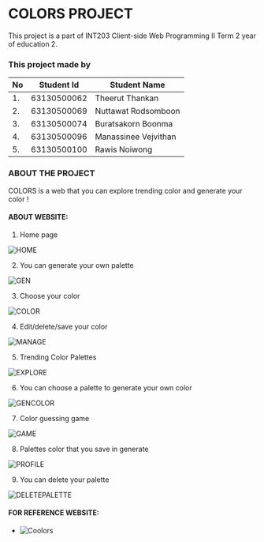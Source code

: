 # COLORS PROJECT 

This project is a part of INT203 Client-side Web Programming II Term 2 year of education 2.

### This project made by

| No  | Student Id  | Student Name         |
| --- | ----------- | ------------------   |
| 1.  | 63130500062 | Theerut Thankan      |
| 2.  | 63130500069 | Nuttawat Rodsomboon  |
| 3.  | 63130500074 | Buratsakorn Boonma   |
| 4.  | 63130500096 | Manassinee Vejvithan |
| 5.  | 63130500100 | Rawis Noiwong        |

### ABOUT THE PROJECT
COLORS is a web that you can explore trending color and generate your color ! 
#### ABOUT WEBSITE:
1. Home page

![HOME](https://github.com/bewburats/sec-2-group-4-colorer/blob/main/images/home.png?raw=true)

2. You can generate your own palette

![GEN](https://github.com/bewburats/sec-2-group-4-colorer/blob/main/images/genhome.png?raw=true)

3. Choose your color

![COLOR](https://github.com/bewburats/sec-2-group-4-colorer/blob/main/images/color.png?raw=true)

4. Edit/delete/save your color

![MANAGE](https://github.com/bewburats/sec-2-group-4-colorer/blob/main/images/generate.png?raw=true)

5. Trending Color Palettes

![EXPLORE](https://github.com/bewburats/sec-2-group-4-colorer/blob/main/images/explorehome.png?raw=true)

6. You can choose a palette to generate your own color

![GENCOLOR](https://github.com/bewburats/sec-2-group-4-colorer/blob/main/images/gencolor.png?raw=true)

7. Color guessing game

![GAME](https://github.com/bewburats/sec-2-group-4-colorer/blob/main/images/gamehome.png?raw=true)

8. Palettes color that you save in generate

![PROFILE](https://github.com/bewburats/sec-2-group-4-colorer/blob/main/images/profilehome.png?raw=true)

9. You can delete your palette

![DELETEPALETTE](https://github.com/bewburats/sec-2-group-4-colorer/blob/main/images/deleteprofile.png?raw=true)

#### FOR REFERENCE WEBSITE:
- ![Coolors](https://coolors.co/)

